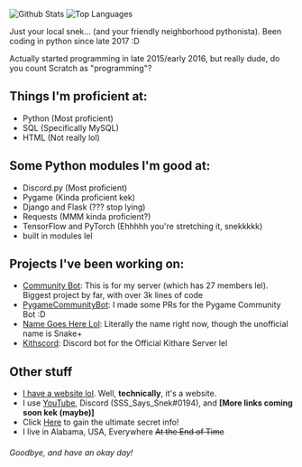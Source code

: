 ![Github Stats](https://github-readme-stats.vercel.app/api?username=SSS-Says-Snek&show_icons=true&theme=merko)
![Top Languages](https://github-readme-stats.vercel.app/api/top-langs/?username=SSS-Says-Snek&show_icons=true&hide=css&theme=merko)

Just your local snek... (and your friendly neighborhood pythonista). Been coding in python since late 2017 :D

Actually started programming in late 2015/early 2016, but really dude, do you count Scratch as "programming"?

## Things I'm proficient at:
- Python (Most proficient)
- SQL (Specifically MySQL)
- HTML (Not really lol)

## Some Python modules I'm good at:
- Discord.py (Most proficient)
- Pygame (Kinda proficient kek)
- Django and Flask (??? stop lying)
- Requests (MMM kinda proficient?)
- TensorFlow and PyTorch (Ehhhhh you're stretching it, snekkkkk)
- built in modules lel

## Projects I've been working on:
- [Community Bot](https://github.com/SSS-Says-Snek/community_bot): This is for my server (which has 27 members lel). Biggest project by far, with over 3k lines of code
- [PygameCommunityBot](https://github.com/SSS-Says-Snek/PygameCommunityBot): I made some PRs for the Pygame Community Bot :D
- [Name Goes Here Lol](https://github.com/SSS-Says-Snek/name_goes_here_lol): Literally the name right now, though the unofficial name is Snake+
- [Kithscord](https://github.com/SSS-Says-Snek/Kithscord): Discord bot for the Official Kithare Server lel

## Other stuff
- [I have a website lol](https://sss-says-snek.github.io). Well, **technically**, it's a website.
- I use [YouTube](https://www.youtube.com/channel/UCy0lVIEyazL73R-8NECWMfw), Discord (SSS_Says_Snek#0194), and **[More links coming soon kek (maybe)]**
- Click [Here](https://sss-says-snek.github.io/secret) to gain the ultimate secret info!
- I live in Alabama, USA, Everywhere ~~At the End of Time~~

###### Goodbye, and have an okay day!
